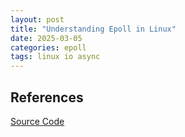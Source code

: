 ```yaml
---
layout: post
title: "Understanding Epoll in Linux"
date: 2025-03-05
categories: epoll
tags: linux io async
---
```



## References

[Source Code](https://elixir.bootlin.com/linux/v6.13.5/source/fs/eventpoll.c)